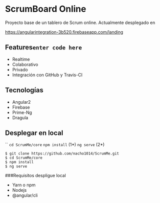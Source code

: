 # ScrumBoard Online
Proyecto base de un tablero de Scrum online.
Actualmente desplegado en 

https://angularintegration-3b520.firebaseapp.com/landing

## Features`enter code here`

* Realtime
* Colaborativo
* Privado
* Integración con GitHub y Travis-CI

## Tecnologías

* Angular2
* Firebase
* Prime-Ng
* Dragula

## Desplegar en local
``
`cd ScrumMe/core`
`npm install` (1*)
`ng serve` (2*)

    $ git clone https://github.com/nacho1014/ScrumMe.git
    $ cd ScrumMe/core
    $ npm install 
    $ ng serve
    

###Requisitos despligue local
* Yarn o npm 
* Nodejs
* @angular/cli

